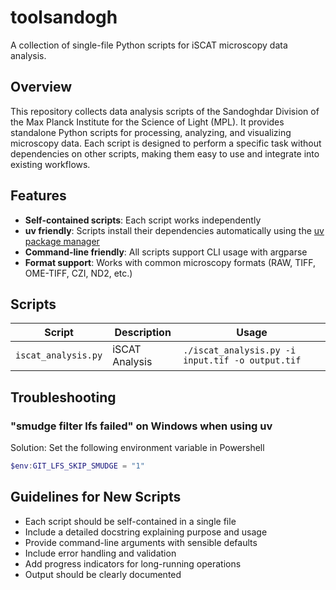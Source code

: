 # toolsandogh

A collection of single-file Python scripts for iSCAT microscopy data analysis.


## Overview

This repository collects data analysis scripts of the Sandoghdar Division of the Max Planck Institute for the Science of Light (MPL).  It provides standalone Python scripts for processing, analyzing, and visualizing microscopy data.  Each script is designed to perform a specific task without dependencies on other scripts, making them easy to use and integrate into existing workflows.

## Features

- **Self-contained scripts**: Each script works independently
- **uv friendly**: Scripts install their dependencies automatically using the [uv package manager](https://docs.astral.sh/uv/)
- **Command-line friendly**: All scripts support CLI usage with argparse
- **Format support**: Works with common microscopy formats (RAW, TIFF, OME-TIFF, CZI, ND2, etc.)

## Scripts

| Script                  | Description    | Usage                                                |
|-------------------------|----------------|------------------------------------------------------|
| ```iscat_analysis.py``` | iSCAT Analysis | ```./iscat_analysis.py -i input.tif -o output.tif``` |

## Troubleshooting

### "smudge filter lfs failed" on Windows when using uv

Solution: Set the following environment variable in Powershell

```powershell
$env:GIT_LFS_SKIP_SMUDGE = "1"
```

## Guidelines for New Scripts

- Each script should be self-contained in a single file
- Include a detailed docstring explaining purpose and usage
- Provide command-line arguments with sensible defaults
- Include error handling and validation
- Add progress indicators for long-running operations
- Output should be clearly documented
